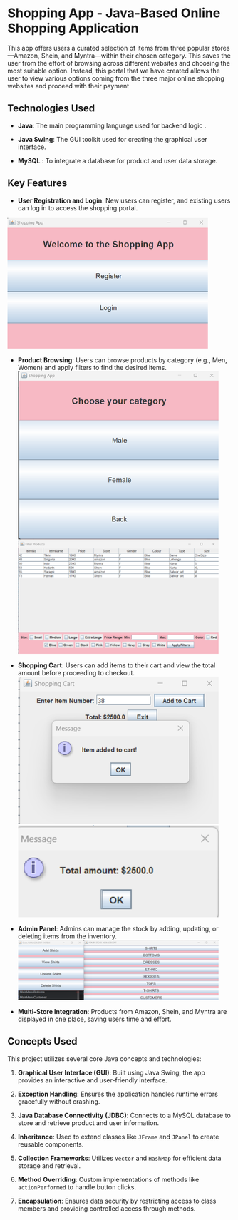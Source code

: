 ﻿# Shopping App - Java-Based Online Shopping Application

This app offers users a curated selection of items from three popular stores—Amazon, Shein, and Myntra—within their chosen category. This saves the user from the effort of browsing across different websites and choosing the most suitable option. Instead, this portal that we have created allows the user to view various options coming from the three major online shopping websites and proceed with their payment

## Technologies Used
- **Java**: The main programming language used for backend logic .
  
- **Java Swing**: The GUI toolkit used for creating the graphical user interface.
  
- **MySQL** : To integrate a database for product and user data storage.

## Key Features

- **User Registration and Login**: New users can register, and existing users can log in to access the shopping portal.
<img src="https://github.com/Shreiya-Muthuvelan/Shopping-App/blob/3b5eb6faa4eaff508bf275dff35ece2783483ccf/registration%20and%20login.png"  width="450"/>

- **Product Browsing**: Users can browse products by category (e.g., Men, Women) and apply filters to find the desired items.
  <img src="https://github.com/Shreiya-Muthuvelan/Shopping-App/blob/3b5eb6faa4eaff508bf275dff35ece2783483ccf/choosing%20category.png" width="450" />
  <img src="https://github.com/Shreiya-Muthuvelan/Shopping-App/blob/3b5eb6faa4eaff508bf275dff35ece2783483ccf/applying%20filters.png" width="450" />
  
- **Shopping Cart**: Users can add items to their cart and view the total amount before proceeding to checkout.
  <img src="https://github.com/Shreiya-Muthuvelan/Shopping-App/blob/3b5eb6faa4eaff508bf275dff35ece2783483ccf/shoppping%20cart.png" width="450" />
  <img src="https://github.com/Shreiya-Muthuvelan/Shopping-App/blob/3b5eb6faa4eaff508bf275dff35ece2783483ccf/displaying%20total%20amount.png" width="450" />
  
- **Admin Panel**: Admins can manage the stock by adding, updating, or deleting items from the inventory.
  <img src="https://github.com/Shreiya-Muthuvelan/Shopping-App/blob/8349314685b85f4412bff6eb98394c945ebb6f76/admin%20operations.png" width="450" />

- **Multi-Store Integration**: Products from Amazon, Shein, and Myntra are displayed in one place, saving users time and effort.

## Concepts Used

This project utilizes several core Java concepts and technologies:

1. **Graphical User Interface (GUI)**: Built using Java Swing, the app provides an interactive and user-friendly interface.
   
3. **Exception Handling**: Ensures the application handles runtime errors gracefully without crashing.
   
5. **Java Database Connectivity (JDBC)**: Connects to a MySQL database to store and retrieve product and user information.
   
7. **Inheritance**: Used to extend classes like `JFrame` and `JPanel` to create reusable components.
   
9. **Collection Frameworks**: Utilizes `Vector` and `HashMap` for efficient data storage and retrieval.
    
11. **Method Overriding**: Custom implementations of methods like `actionPerformed` to handle button clicks.
    
13. **Encapsulation**: Ensures data security by restricting access to class members and providing controlled access through methods.
  
  
